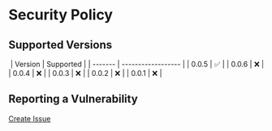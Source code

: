 # Security Policy

## Supported Versions

​
| Version | Supported |
| ------- | ------------------ |
| 0.0.5 | :white_check_mark: |
| 0.0.6 | :x: |
| 0.0.4 | :x: |
| 0.0.3 | :x: |
| 0.0.2 | :x: |
| 0.0.1 | :x: |
​

## Reporting a Vulnerability

[Create Issue](https://github.com/gregoranders/ts-csv/issues/new?labels=bug&template=bug_report.md&title=Security+Issue)
